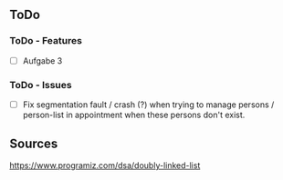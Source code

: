 ## ToDo
### ToDo - Features
- [ ] Aufgabe 3

### ToDo - Issues
- [ ] Fix segmentation fault / crash (?) when trying to manage persons / person-list in appointment when these persons don't exist.

## Sources
https://www.programiz.com/dsa/doubly-linked-list